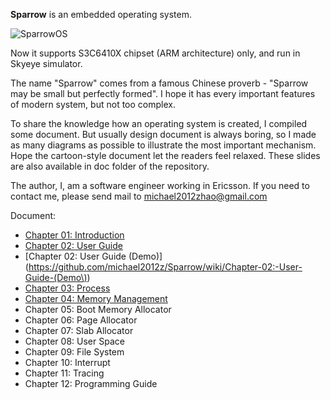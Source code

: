 **Sparrow** is an embedded operating system.

![SparrowOS](https://raw.github.com/michael2012z/Sparrow/master/doc/logo_280x160.png)

Now it supports S3C6410X chipset (ARM architecture) only, and run in Skyeye simulator.

The name "Sparrow" comes from a famous Chinese proverb - "Sparrow may be small but perfectly formed". I hope it has every important features of modern system, but not too complex.

To share the knowledge how an operating system is created, I compiled some document. But usually design document is always boring, so I made as many diagrams as possible to illustrate the most important mechanism. Hope the cartoon-style document let the readers feel relaxed. These slides are also available in doc folder of the repository.

The author, I, am a software engineer working in Ericsson. If you need to contact me, please send mail to michael2012zhao@gmail.com

Document:
* [Chapter 01: Introduction](https://github.com/michael2012z/Sparrow/wiki/Chapter-01:-Introduction)
* [Chapter 02: User Guide](https://github.com/michael2012z/Sparrow/wiki/Chapter-02:-User-Guide)
* [Chapter 02: User Guide (Demo)](https://github.com/michael2012z/Sparrow/wiki/Chapter-02:-User-Guide-(Demo\))
* [Chapter 03: Process](https://github.com/michael2012z/Sparrow/wiki/Chapter-03:-Process)
* [Chapter 04: Memory Management](https://github.com/michael2012z/Sparrow/wiki/Chapter-04:-Memory-Management)
* Chapter 05: Boot Memory Allocator
* Chapter 06: Page Allocator
* Chapter 07: Slab Allocator
* Chapter 08: User Space
* Chapter 09: File System
* Chapter 10: Interrupt
* Chapter 11: Tracing
* Chapter 12: Programming Guide
